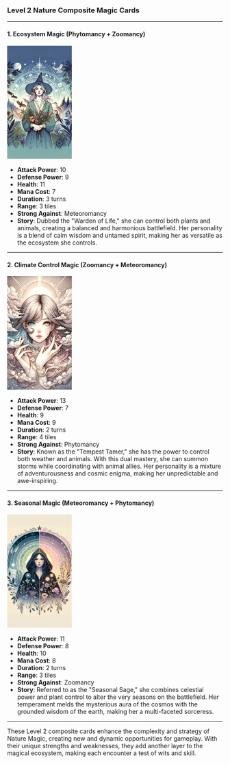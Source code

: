 ### Level 2 Nature Composite Magic Cards

---

#### 1. Ecosystem Magic (Phytomancy + Zoomancy)
  <img src="./Warden of Life.png" width="30%"></img>
- **Attack Power**: 10
- **Defense Power**: 9
- **Health**: 11
- **Mana Cost**: 7
- **Duration**: 3 turns
- **Range**: 3 tiles
- **Strong Against**: Meteoromancy
- **Story**: Dubbed the "Warden of Life," she can control both plants and animals, creating a balanced and harmonious battlefield. Her personality is a blend of calm wisdom and untamed spirit, making her as versatile as the ecosystem she controls. 
---

#### 2. Climate Control Magic (Zoomancy + Meteoromancy)
  <img src="./Tempest Tamer.png" width="30%"></img>
- **Attack Power**: 13
- **Defense Power**: 7
- **Health**: 9
- **Mana Cost**: 9
- **Duration**: 2 turns
- **Range**: 4 tiles
- **Strong Against**: Phytomancy
- **Story**: Known as the "Tempest Tamer," she has the power to control both weather and animals. With this dual mastery, she can summon storms while coordinating with animal allies. Her personality is a mixture of adventurousness and cosmic enigma, making her unpredictable and awe-inspiring.

---

#### 3. Seasonal Magic (Meteoromancy + Phytomancy)
  <img src="./Seasonal Sage.png" width="30%"></img>
- **Attack Power**: 11
- **Defense Power**: 8
- **Health**: 10
- **Mana Cost**: 8
- **Duration**: 2 turns
- **Range**: 3 tiles
- **Strong Against**: Zoomancy
- **Story**: Referred to as the "Seasonal Sage," she combines celestial power and plant control to alter the very seasons on the battlefield. Her temperament melds the mysterious aura of the cosmos with the grounded wisdom of the earth, making her a multi-faceted sorceress.

---

These Level 2 composite cards enhance the complexity and strategy of Nature Magic, creating new and dynamic opportunities for gameplay. With their unique strengths and weaknesses, they add another layer to the magical ecosystem, making each encounter a test of wits and skill.
